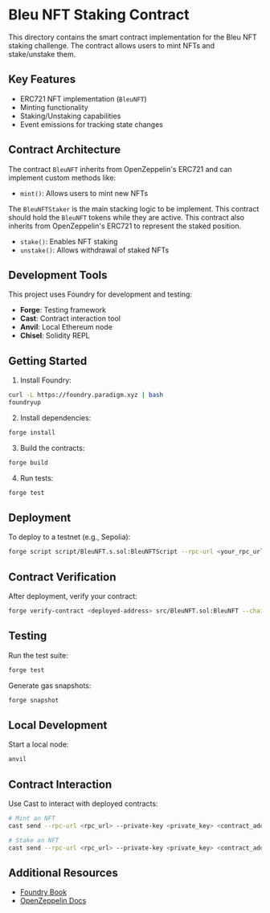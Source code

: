 # Bleu NFT Staking Contract

This directory contains the smart contract implementation for the Bleu NFT staking challenge. The contract allows users to mint NFTs and stake/unstake them.

## Key Features

- ERC721 NFT implementation (`BleuNFT`)
- Minting functionality
- Staking/Unstaking capabilities
- Event emissions for tracking state changes

## Contract Architecture

The contract `BleuNFT` inherits from OpenZeppelin's ERC721 and can implement custom methods like:
- `mint()`: Allows users to mint new NFTs

The `BleuNFTStaker` is the main stacking logic to be implement. This contract should hold the `BleuNFT` tokens while they are active. This contract also inherits from OpenZeppelin's ERC721 to represent the staked position.
- `stake()`: Enables NFT staking
- `unstake()`: Allows withdrawal of staked NFTs

## Development Tools

This project uses Foundry for development and testing:

- **Forge**: Testing framework
- **Cast**: Contract interaction tool
- **Anvil**: Local Ethereum node
- **Chisel**: Solidity REPL

## Getting Started

1. Install Foundry:

```bash
curl -L https://foundry.paradigm.xyz | bash
foundryup
```

2. Install dependencies:

```bash
forge install
```

3. Build the contracts:

```bash
forge build
```

4. Run tests:

```bash
forge test
```

## Deployment

To deploy to a testnet (e.g., Sepolia):

```bash
forge script script/BleuNFT.s.sol:BleuNFTScript --rpc-url <your_rpc_url> --private-key <your_private_key>
```

## Contract Verification

After deployment, verify your contract:

```bash
forge verify-contract <deployed-address> src/BleuNFT.sol:BleuNFT --chain sepolia
```

## Testing

Run the test suite:

```bash
forge test
```

Generate gas snapshots:

```bash
forge snapshot
```

## Local Development

Start a local node:

```bash
anvil
```

## Contract Interaction

Use Cast to interact with deployed contracts:

```bash
# Mint an NFT
cast send --rpc-url <rpc_url> --private-key <private_key> <contract_address> "mint()"

# Stake an NFT
cast send --rpc-url <rpc_url> --private-key <private_key> <contract_address> "stake(uint256)" <token_id>
```

## Additional Resources

- [Foundry Book](https://book.getfoundry.sh/)
- [OpenZeppelin Docs](https://docs.openzeppelin.com/)
